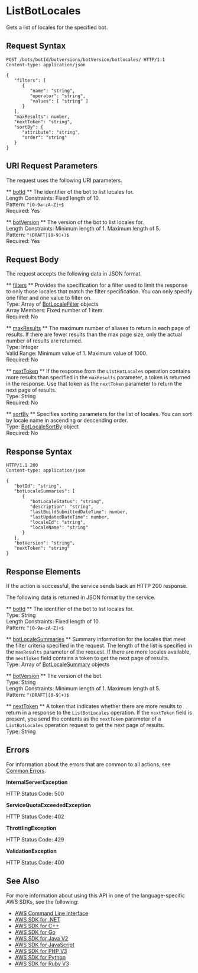 # ListBotLocales<a name="API_ListBotLocales"></a>

Gets a list of locales for the specified bot\.

## Request Syntax<a name="API_ListBotLocales_RequestSyntax"></a>

```
POST /bots/botId/botversions/botVersion/botlocales/ HTTP/1.1
Content-type: application/json

{
   "filters": [ 
      { 
         "name": "string",
         "operator": "string",
         "values": [ "string" ]
      }
   ],
   "maxResults": number,
   "nextToken": "string",
   "sortBy": { 
      "attribute": "string",
      "order": "string"
   }
}
```

## URI Request Parameters<a name="API_ListBotLocales_RequestParameters"></a>

The request uses the following URI parameters\.

 ** [botId](#API_ListBotLocales_RequestSyntax) **   <a name="lexv2-ListBotLocales-request-botId"></a>
The identifier of the bot to list locales for\.  
Length Constraints: Fixed length of 10\.  
Pattern: `^[0-9a-zA-Z]+$`   
Required: Yes

 ** [botVersion](#API_ListBotLocales_RequestSyntax) **   <a name="lexv2-ListBotLocales-request-botVersion"></a>
The version of the bot to list locales for\.  
Length Constraints: Minimum length of 1\. Maximum length of 5\.  
Pattern: `^(DRAFT|[0-9]+)$`   
Required: Yes

## Request Body<a name="API_ListBotLocales_RequestBody"></a>

The request accepts the following data in JSON format\.

 ** [filters](#API_ListBotLocales_RequestSyntax) **   <a name="lexv2-ListBotLocales-request-filters"></a>
Provides the specification for a filter used to limit the response to only those locales that match the filter specification\. You can only specify one filter and one value to filter on\.  
Type: Array of [BotLocaleFilter](API_BotLocaleFilter.md) objects  
Array Members: Fixed number of 1 item\.  
Required: No

 ** [maxResults](#API_ListBotLocales_RequestSyntax) **   <a name="lexv2-ListBotLocales-request-maxResults"></a>
The maximum number of aliases to return in each page of results\. If there are fewer results than the max page size, only the actual number of results are returned\.  
Type: Integer  
Valid Range: Minimum value of 1\. Maximum value of 1000\.  
Required: No

 ** [nextToken](#API_ListBotLocales_RequestSyntax) **   <a name="lexv2-ListBotLocales-request-nextToken"></a>
If the response from the `ListBotLocales` operation contains more results than specified in the `maxResults` parameter, a token is returned in the response\. Use that token as the `nextToken` parameter to return the next page of results\.   
Type: String  
Required: No

 ** [sortBy](#API_ListBotLocales_RequestSyntax) **   <a name="lexv2-ListBotLocales-request-sortBy"></a>
Specifies sorting parameters for the list of locales\. You can sort by locale name in ascending or descending order\.  
Type: [BotLocaleSortBy](API_BotLocaleSortBy.md) object  
Required: No

## Response Syntax<a name="API_ListBotLocales_ResponseSyntax"></a>

```
HTTP/1.1 200
Content-type: application/json

{
   "botId": "string",
   "botLocaleSummaries": [ 
      { 
         "botLocaleStatus": "string",
         "description": "string",
         "lastBuildSubmittedDateTime": number,
         "lastUpdatedDateTime": number,
         "localeId": "string",
         "localeName": "string"
      }
   ],
   "botVersion": "string",
   "nextToken": "string"
}
```

## Response Elements<a name="API_ListBotLocales_ResponseElements"></a>

If the action is successful, the service sends back an HTTP 200 response\.

The following data is returned in JSON format by the service\.

 ** [botId](#API_ListBotLocales_ResponseSyntax) **   <a name="lexv2-ListBotLocales-response-botId"></a>
The identifier of the bot to list locales for\.  
Type: String  
Length Constraints: Fixed length of 10\.  
Pattern: `^[0-9a-zA-Z]+$` 

 ** [botLocaleSummaries](#API_ListBotLocales_ResponseSyntax) **   <a name="lexv2-ListBotLocales-response-botLocaleSummaries"></a>
Summary information for the locales that meet the filter criteria specified in the request\. The length of the list is specified in the `maxResults` parameter of the request\. If there are more locales available, the `nextToken` field contains a token to get the next page of results\.  
Type: Array of [BotLocaleSummary](API_BotLocaleSummary.md) objects

 ** [botVersion](#API_ListBotLocales_ResponseSyntax) **   <a name="lexv2-ListBotLocales-response-botVersion"></a>
The version of the bot\.  
Type: String  
Length Constraints: Minimum length of 1\. Maximum length of 5\.  
Pattern: `^(DRAFT|[0-9]+)$` 

 ** [nextToken](#API_ListBotLocales_ResponseSyntax) **   <a name="lexv2-ListBotLocales-response-nextToken"></a>
A token that indicates whether there are more results to return in a response to the `ListBotLocales` operation\. If the `nextToken` field is present, you send the contents as the `nextToken` parameter of a `ListBotLocales` operation request to get the next page of results\.  
Type: String

## Errors<a name="API_ListBotLocales_Errors"></a>

For information about the errors that are common to all actions, see [Common Errors](CommonErrors.md)\.

 **InternalServerException**   
  
HTTP Status Code: 500

 **ServiceQuotaExceededException**   
  
HTTP Status Code: 402

 **ThrottlingException**   
  
HTTP Status Code: 429

 **ValidationException**   
  
HTTP Status Code: 400

## See Also<a name="API_ListBotLocales_SeeAlso"></a>

For more information about using this API in one of the language\-specific AWS SDKs, see the following:
+  [ AWS Command Line Interface](https://docs.aws.amazon.com/goto/aws-cli/models.lex.v2-2020-08-07/ListBotLocales) 
+  [ AWS SDK for \.NET](https://docs.aws.amazon.com/goto/DotNetSDKV3/models.lex.v2-2020-08-07/ListBotLocales) 
+  [ AWS SDK for C\+\+](https://docs.aws.amazon.com/goto/SdkForCpp/models.lex.v2-2020-08-07/ListBotLocales) 
+  [ AWS SDK for Go](https://docs.aws.amazon.com/goto/SdkForGoV1/models.lex.v2-2020-08-07/ListBotLocales) 
+  [ AWS SDK for Java V2](https://docs.aws.amazon.com/goto/SdkForJavaV2/models.lex.v2-2020-08-07/ListBotLocales) 
+  [ AWS SDK for JavaScript](https://docs.aws.amazon.com/goto/AWSJavaScriptSDK/models.lex.v2-2020-08-07/ListBotLocales) 
+  [ AWS SDK for PHP V3](https://docs.aws.amazon.com/goto/SdkForPHPV3/models.lex.v2-2020-08-07/ListBotLocales) 
+  [ AWS SDK for Python](https://docs.aws.amazon.com/goto/boto3/models.lex.v2-2020-08-07/ListBotLocales) 
+  [ AWS SDK for Ruby V3](https://docs.aws.amazon.com/goto/SdkForRubyV3/models.lex.v2-2020-08-07/ListBotLocales) 